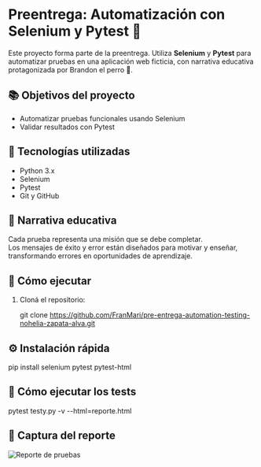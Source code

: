 # Preentrega: Automatización con Selenium y Pytest 🐾

Este proyecto forma parte de la preentrega. Utiliza **Selenium** y **Pytest** para automatizar pruebas en una aplicación web ficticia, con narrativa educativa protagonizada por Brandon el perro 🐶.

## 📚 Objetivos del proyecto

- Automatizar pruebas funcionales usando Selenium  
- Validar resultados con Pytest

## 🧪 Tecnologías utilizadas

- Python 3.x  
- Selenium  
- Pytest  
- Git y GitHub

## 🐾 Narrativa educativa

Cada prueba representa una misión que se debe completar.  
Los mensajes de éxito y error están diseñados para motivar y enseñar,  
transformando errores en oportunidades de aprendizaje.

## 🚀 Cómo ejecutar

1. Cloná el repositorio:


   git clone https://github.com/FranMari/pre-entrega-automation-testing-nohelia-zapata-alva.git

## ⚙️ Instalación rápida

pip install selenium pytest pytest-html

## 🧪 Cómo ejecutar los tests

pytest testy.py -v --html=reporte.html

## 📸 Captura del reporte

![Reporte de pruebas](img/reporte.png)
